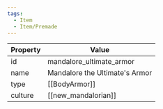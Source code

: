 ```yaml
---
tags:
  - Item
  - Item/Premade
---
```


| Property | Value                          |
| -------- | ------------------------------ |
| id       | mandalore_ultimate_armor       |
| name     | Mandalore the Ultimate's Armor |
| type     | [[BodyArmor]]                  |
| culture  | [[new_mandalorian]]            |


